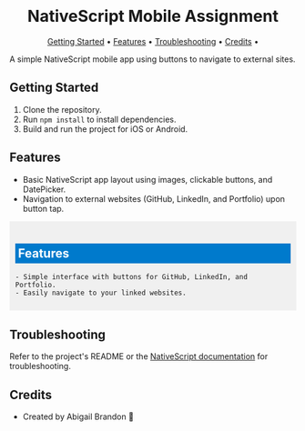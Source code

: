 
<h1 align="center">
  <br>
  <a img src="imge.jpg" alt="Logo" width="200"></a> 
  <br>
  NativeScript Mobile Assignment
  <br>
</h1>

<p align="center">
  <a href="#getting-started">Getting Started</a> •
  <a href="#features">Features</a> •
  <a href="#troubleshooting">Troubleshooting</a> •
  <a href="#credits">Credits</a> •

</p>

A simple NativeScript mobile app using buttons to navigate to external sites.

## Getting Started

1. Clone the repository.
2. Run `npm install` to install dependencies.
3. Build and run the project for iOS or Android.

## Features

- Basic NativeScript app layout using images, clickable buttons, and DatePicker.
- Navigation to external websites (GitHub, LinkedIn, and Portfolio) upon button tap.


<div style="background-color: #f0f0f0; padding: 10px;">
    <h2 style="background-color: #007acc; color: #ffffff; padding: 5px;">Features</h2>
    
    - Simple interface with buttons for GitHub, LinkedIn, and Portfolio.
    - Easily navigate to your linked websites.
</div>

## Troubleshooting

Refer to the project's README or the [NativeScript documentation](https://docs.nativescript.org/) for troubleshooting.

## Credits

- Created by Abigail Brandon :dizzy:
